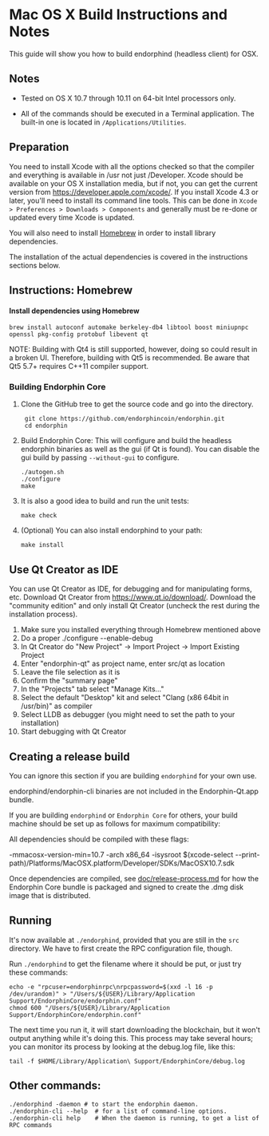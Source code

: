 Mac OS X Build Instructions and Notes
====================================
This guide will show you how to build endorphind (headless client) for OSX.

Notes
-----

* Tested on OS X 10.7 through 10.11 on 64-bit Intel processors only.

* All of the commands should be executed in a Terminal application. The
built-in one is located in `/Applications/Utilities`.

Preparation
-----------

You need to install Xcode with all the options checked so that the compiler
and everything is available in /usr not just /Developer. Xcode should be
available on your OS X installation media, but if not, you can get the
current version from https://developer.apple.com/xcode/. If you install
Xcode 4.3 or later, you'll need to install its command line tools. This can
be done in `Xcode > Preferences > Downloads > Components` and generally must
be re-done or updated every time Xcode is updated.

You will also need to install [Homebrew](http://brew.sh) in order to install library
dependencies.

The installation of the actual dependencies is covered in the instructions
sections below.

Instructions: Homebrew
----------------------

#### Install dependencies using Homebrew

    brew install autoconf automake berkeley-db4 libtool boost miniupnpc openssl pkg-config protobuf libevent qt

NOTE: Building with Qt4 is still supported, however, doing so could result in a broken UI. Therefore, building with Qt5 is recommended. Be aware that Qt5 5.7+ requires C++11 compiler support.

### Building Endorphin Core

1. Clone the GitHub tree to get the source code and go into the directory.

        git clone https://github.com/endorphincoin/endorphin.git
        cd endorphin

2.  Build Endorphin Core:
    This will configure and build the headless endorphin binaries as well as the gui (if Qt is found).
    You can disable the gui build by passing `--without-gui` to configure.

        ./autogen.sh
        ./configure
        make

3.  It is also a good idea to build and run the unit tests:

        make check

4.  (Optional) You can also install endorphind to your path:

        make install

Use Qt Creator as IDE
------------------------
You can use Qt Creator as IDE, for debugging and for manipulating forms, etc.
Download Qt Creator from https://www.qt.io/download/. Download the "community edition" and only install Qt Creator (uncheck the rest during the installation process).

1. Make sure you installed everything through Homebrew mentioned above
2. Do a proper ./configure --enable-debug
3. In Qt Creator do "New Project" -> Import Project -> Import Existing Project
4. Enter "endorphin-qt" as project name, enter src/qt as location
5. Leave the file selection as it is
6. Confirm the "summary page"
7. In the "Projects" tab select "Manage Kits..."
8. Select the default "Desktop" kit and select "Clang (x86 64bit in /usr/bin)" as compiler
9. Select LLDB as debugger (you might need to set the path to your installation)
10. Start debugging with Qt Creator

Creating a release build
------------------------
You can ignore this section if you are building `endorphind` for your own use.

endorphind/endorphin-cli binaries are not included in the Endorphin-Qt.app bundle.

If you are building `endorphind` or `Endorphin Core` for others, your build machine should be set up
as follows for maximum compatibility:

All dependencies should be compiled with these flags:

 -mmacosx-version-min=10.7
 -arch x86_64
 -isysroot $(xcode-select --print-path)/Platforms/MacOSX.platform/Developer/SDKs/MacOSX10.7.sdk

Once dependencies are compiled, see [doc/release-process.md](release-process.md) for how the Endorphin Core
bundle is packaged and signed to create the .dmg disk image that is distributed.

Running
-------

It's now available at `./endorphind`, provided that you are still in the `src`
directory. We have to first create the RPC configuration file, though.

Run `./endorphind` to get the filename where it should be put, or just try these
commands:

    echo -e "rpcuser=endorphinrpc\nrpcpassword=$(xxd -l 16 -p /dev/urandom)" > "/Users/${USER}/Library/Application Support/EndorphinCore/endorphin.conf"
    chmod 600 "/Users/${USER}/Library/Application Support/EndorphinCore/endorphin.conf"

The next time you run it, it will start downloading the blockchain, but it won't
output anything while it's doing this. This process may take several hours;
you can monitor its process by looking at the debug.log file, like this:

    tail -f $HOME/Library/Application\ Support/EndorphinCore/debug.log

Other commands:
-------

    ./endorphind -daemon # to start the endorphin daemon.
    ./endorphin-cli --help  # for a list of command-line options.
    ./endorphin-cli help    # When the daemon is running, to get a list of RPC commands
